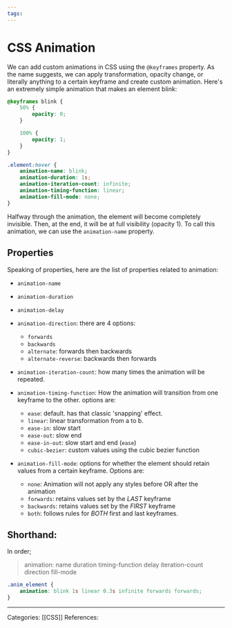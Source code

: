 ```yaml
---
tags:
---
```

# CSS Animation
We can add custom animations in CSS using the `@keyframes` property. As the name suggests, we can apply transformation, opacity change, or literally anything to a certain keyframe and create custom animation. Here's an extremely simple animation that makes an element blink:
```css
@keyframes blink {
	50% {
		opacity: 0;
	}

	100% {
		opacity: 1;
	}
}

.element:hover {
	animation-name: blink;
	animation-duration: 1s;
	animation-iteration-count: infinite;
	animation-timing-function: linear;
	animation-fill-mode: none;
}
```
Halfway through the animation, the element will become completely invisible. Then, at the end, it will be at full visibility (opacity 1). To call this animation, we can use the `animation-name` property.

## Properties
Speaking of properties, here are the list of properties related to animation:
- `animation-name`

- `animation-duration`

- `animation-delay`

- `animation-direction`: there are 4 options:
	- `forwards`
	- `backwards`
	- `alternate`: forwards then backwards
	- `alternate-reverse`: backwards then forwards

- `animation-iteration-count`: how many times the animation will be repeated.

- `animation-timing-function`: How the animation will transition from one keyframe to the other. options are:
	- `ease`: default. has that classic 'snapping' effect.
	- `linear`: linear transformation from a to b.
	- `ease-in`: slow start
	- `ease-out`: slow end
	- `ease-in-out`: slow start and end (`ease`)
	- `cubic-bezier`: custom values using the cubic bezier function
	
- `animation-fill-mode`: options for whether the element should retain values from a certain keyframe. Options are:
	- `none`: Animation will not apply any styles before OR after the animation
	- `forwards`: retains values set by the _LAST_ keyframe
	- `backwards`: retains values set by the _FIRST_ keyframe
	- `both`: follows rules for _BOTH_ first and last keyframes.

## Shorthand:
In order;
> animation: name duration timing-function delay iteration-count direction fill-mode

```css 
.anim_element {
	animation: blink 1s linear 0.3s infinite forwards forwards;
}
```


---
Categories: [[CSS]]
References:

